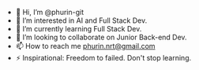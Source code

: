 - 👋 Hi, I’m @phurin-git
- 👀 I’m interested in AI and Full Stack Dev.
- 🌱 I’m currently learning Full Stack Dev.
- 💞️ I’m looking to collaborate on Junior Back-end Dev.
- 📫 How to reach me phurin.nrt@gmail.com
- ⚡ Inspirational: Freedom to failed. Don't stop learning.

<!---
phurin-git/phurin-git is a ✨ special ✨ repository because its `README.md` (this file) appears on your GitHub profile.
You can click the Preview link to take a look at your changes.
--->
